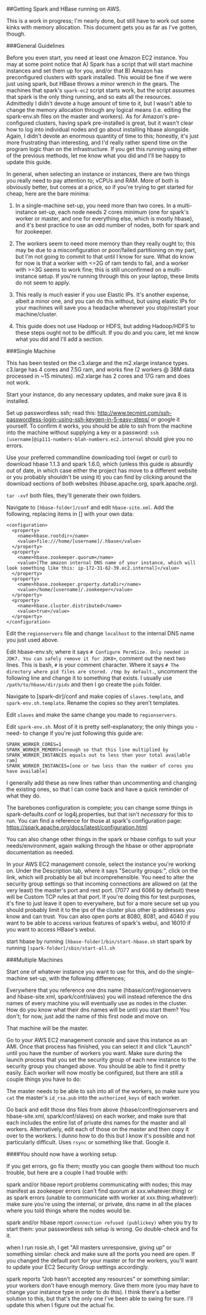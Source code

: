 ##Getting Spark and HBase running on AWS.

This is a work in progress; I'm nearly done, but still have to work out some kinks with memory allocation. This document gets you as far as I've gotten, though.

###General Guidelines

Before you even start, you need at least one Amazon EC2 instance. You may at some point notice that A) Spark has a script that will start machine instances and set them up for you, and/or that B) Amazon has preconfigured clusters with spark installed. This would be fine if we were just using spark, but HBase throws a minor wrench in the gears. The machines that spark's `spark-ec2` script starts work, but the script assumes that spark is the only thing running, and so eats all the resources. Admittedly I didn't devote a huge amount of time to it, but I wasn't able to change the memory allocation through any logical means (i.e. editing the spark-env.sh files on the master and workers). As for Amazon's pre-configured clusters, having spark pre-installed is great, but it wasn't clear how to log into individual nodes and go about installing hbase alongside. Again, I didn't devote an enormous quantity of time to this; honestly, it's just more frustrating than interesting, and I'd really rather spend time on the program logic than on the infrastructure. If you get this running using either of the previous methods, let me know what you did and I'll be happy to update this guide.

In general, when selecting an instance or instances, there are two things you really need to pay attention to; vCPUs and RAM. More of both is obviously better, but comes at a price, so if you're trying to get started for cheap, here are the bare minima:

1. In a single-machine set-up, you need more than two cores. In a multi-instance set-up, each node needs 2 cores minimum (one for spark's worker or master, and one for everything else, which is mostly hbase), and it's best practice to use an odd number of nodes, both for spark and for zookeeper.

2. The workers seem to need more memory than they really ought to; this may be due to a misconfiguration or poor/failed partitioning on my part, but I'm not going to commit to that until I know for sure. What do know for now is that a worker with <=2G of ram tends to fail, and a worker with >=3G seems to work fine; this is still unconfirmed on a multi-instance setup. If you're running through this on your laptop, these limits do not seem to apply.

3. This really is much easier if you use Elastic IPs. It's another expense, albeit a minor one, and you can do this without, but using elastic IPs for your machines will save you a headache whenever you stop/restart your machine/cluster.

4. This guide does not use Hadoop or HDFS, but adding Hadoop/HDFS to these steps ought not to be difficult. If you do and you care, let me know what you did and I'll add a section.

###Single Machine

This has been tested on the c3.xlarge and the m2.xlarge instance types. c3.large has 4 cores and 7.5G ram, and works fine (2 workers @ 38M data processed in ~15 minutes). m2.xlarge has 2 cores and 17G ram and does not work.

Start your instance, do any necessary updates, and make sure java 8 is installed. 

Set up passwordless ssh; read this: http://www.tecmint.com/ssh-passwordless-login-using-ssh-keygen-in-5-easy-steps/ or google it yourself. To confirm it works, you should be able to ssh from the machine into the machine without supplying a key or a password: `ssh [username]@ip111-numbers-blah-numbers.ec2.internal` should give you no errors.

Use your preferred commandline downloading tool (wget or curl) to download hbase 1.1.3 and spark 1.6.0, which (unless this guide is absurdly out of date, in which case either the project has move to a different website or you probably shouldn't be using it) you can find by clicking around the download sections of both websites (hbase.apache.org, spark.apache.org).

`tar -xvf` both files, they'll generate their own folders.

Navigate to `[hbase-folder]/conf` and edit `hbase-site.xml`. Add the following, replacing items in [] with your own data:


```
<configuration>
  <property>
    <name>hbase.rootdir</name>
    <value>file:///home/[username]/.hbase</value>
  </property>
  <property>
    <name>hbase.zookeeper.quorum</name>
    <value>[The amazon internal DNS name of your instance, which will look something like this: ip-172-31-62-39.ec2.internal]</value>
  </property>
  <property>
    <name>hbase.zookeeper.property.dataDir</name>
    <value>/home/[username]/.zookeeper</value>
  </property>
  <property>
    <name>hbase.cluster.distributed</name>
    <value>true</value>
  </property>
</configuration>
```

Edit the `regionservers` file and change `localhost` to the internal DNS name you just used above.

Edit hbase-env.sh; where it says `# Configure PermSize. Only needed in JDK7. You can safely remove it for JDK8+`, comment out the next two lines. This is bash, `#` is your comment character. Where it says `# The directory where pid files are stored. /tmp by default.`, uncomment the following line and change it to something that exists. I usually use `/path/to/hbase/dir/pids` and then I go create the `pids` folder.

Navigate to [spark-dir]/conf and make copies of `slaves.template`, and `spark-env.sh.template`. Rename the copies so they aren't templates.

Edit `slaves` and make the same change you made to `regionservers`.

Edit `spark-env.sh`. Most of it is pretty self-explanatory; the only things you -need- to change if you're just following this guide are:

```
SPARK_WORKER_CORES=1
SPARK_WORKER_MEMORY=[enough so that this line multiplied by SPARK_WORKER_INSTANCES equals out to less than your total available ram]
SPARK_WORKER_INSTANCES=[one or two less than the number of cores you have available]
```

I generally add these as new lines rather than uncommenting and changing the existing ones, so that I can come back and have a quick reminder of what they do.

The barebones configuration is complete; you can change some things in spark-defaults.conf or log4j.properties, but that isn't *necessary* for this to run. You can find a reference for those at spark's configuration page: https://spark.apache.org/docs/latest/configuration.html

You can also change other things in the spark or hbase configs to suit your needs/environment, again walking through the hbase or other appropriate documentation as needed.

In your AWS EC2 management console, select the instance you're working on. Under the Description tab, where it says "Security groups:", click on the link, which will probably be all but incomprehensible. You need to alter the security group settings so that incoming connections are allowed on (at the very least) the master's port and rest port. (7077 and 6066 by default) these will be Custom TCP rules at that port. If you're doing this for test purposes, it's fine to just leave it open to everywhere, but for a more secure set up you should probably limit it to the ips of the cluster plus other ip addresses you know and can trust. You can also open ports at 8080, 8081, and 4040 if you want to be able to access various features of spark's webui, and 16010 if you want to access HBase's webui.

start hbase by running `[hbase-folder]/bin/start-hbase.sh`
start spark by running `[spark-folder]/sbin/start-all.sh`

###Multiple Machines

Start one of whatever instance you want to use for this, and do the single-machine set-up, with the following differences; 

Everywhere that you reference one dns name (hbase/conf/regionservers and hbase-site.xml, spark/conf/slaves) you will instead reference the dns names of every machine you will eventually use as nodes in the cluster. How do you know what their dns names will be until you start them? You don't; for now, just add the name of this first node and move on.

That machine will be the master.

Go to your AWS EC2 management console and save this instance as an AMI. Once that process has finished, you can select it and click "Launch" until you have the number of workers you want. Make sure during the launch process that you set the security group of each new instance to the security group you changed above. You should be able to find it pretty easily. Each worker will now mostly be configured, but there are still a couple things you have to do:

The master needs to be able to ssh into all of the workers, so make sure you `cat` the master's `id_rsa.pub` into the `authorized_keys` of each worker.

Go back and edit those dns files from above (hbase/conf/regionservers and hbase-site.xml, spark/conf/slaves) on each worker, and make sure that each includes the entire list of private dns names for the master and all workers. Alternatively, edit each of those on the master and then copy it over to the workers. I dunno how to do this but I know it's possible and not particularly difficult. Uses `rsync` or something like that. Google it.

####You should now have a working setup.

If you get errors, go fix them; mostly you can google them without too much trouble, but here are a couple I had trouble with:

spark and/or hbase report problems communicating with nodes; this may manifest as zookeeper errors (can't find quorum at xxx.whatever.thing) or as spark errors (unable to communicate with worker at xxx.thing.whatever): make sure you're using the internal, or private, dns name in all the places where you told things where the nodes would be. 

spark and/or hbase report `connection refused (publickey)` when you try to start them: your passwordless ssh setup is wrong. Go double-check and fix it.

when I run rosie.sh, I get "All masters unresponsive, giving up" or something similar: check and make sure all the ports you need are open. If you changed the default port for your master or for the workers, you'll want to update your EC2 Security Group settings accordingly.

spark reports "Job hasn't accepted any resources" or something similar: your workers don't have enough memory. Give them more (you may have to change your instance type in order to do this). I think there's a better solution to this, but that's the only one I've been able to swing for sure. I'll update this when I figure out the actual fix.
